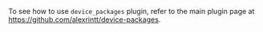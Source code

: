 To see how to use `device_packages` plugin, refer to the main plugin page at <https://github.com/alexrintt/device-packages>.
